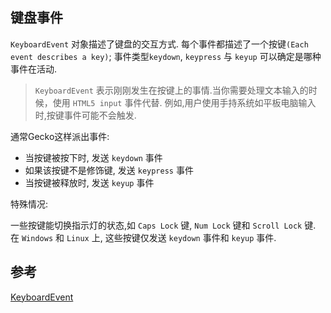 ## 键盘事件

`KeyboardEvent` 对象描述了键盘的交互方式. 每个事件都描述了一个按键`(Each event describes a key)`;
事件类型`keydown`, `keypress` 与 `keyup` 可以确定是哪种事件在活动.

> `KeyboardEvent` 表示刚刚发生在按键上的事情.当你需要处理文本输入的时候，使用 `HTML5 input` 事件代替.
例如,用户使用手持系统如平板电脑输入时,按键事件可能不会触发.

通常Gecko这样派出事件:
- 当按键被按下时, 发送 `keydown` 事件
- 如果该按键不是修饰键, 发送 `keypress` 事件
- 当按键被释放时, 发送 `keyup` 事件

特殊情况:   

一些按键能切换指示灯的状态,如 `Caps Lock` 键, `Num Lock` 键和 `Scroll Lock` 键.
在 `Windows` 和 `Linux` 上, 这些按键仅发送 `keydown` 事件和 `keyup` 事件.


## 参考

[KeyboardEvent](https://developer.mozilla.org/zh-CN/docs/Web/API/KeyboardEvent)
